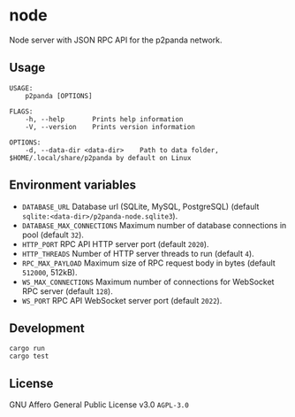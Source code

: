 # node

Node server with JSON RPC API for the p2panda network.

## Usage

```
USAGE:
    p2panda [OPTIONS]

FLAGS:
    -h, --help       Prints help information
    -V, --version    Prints version information

OPTIONS:
    -d, --data-dir <data-dir>    Path to data folder, $HOME/.local/share/p2panda by default on Linux
```

## Environment variables

* `DATABASE_URL` Database url (SQLite, MySQL, PostgreSQL) (default `sqlite:<data-dir>/p2panda-node.sqlite3`).
* `DATABASE_MAX_CONNECTIONS` Maximum number of database connections in pool (default `32`).
* `HTTP_PORT` RPC API HTTP server port (default `2020`).
* `HTTP_THREADS` Number of HTTP server threads to run (default `4`).
* `RPC_MAX_PAYLOAD` Maximum size of RPC request body in bytes (default `512000`, 512kB).
* `WS_MAX_CONNECTIONS` Maximum number of connections for WebSocket RPC server (default `128`).
* `WS_PORT` RPC API WebSocket server port (default `2022`).

## Development

```
cargo run
cargo test
```

## License

GNU Affero General Public License v3.0 `AGPL-3.0`
